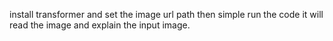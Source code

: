 install transformer and set the image url path 
then simple run the code it will read the image and explain the input image.